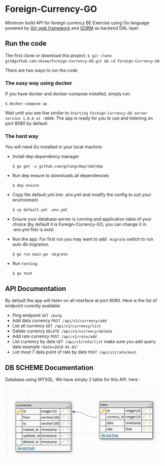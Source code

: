 # Foreign-Currency-GO
Minimum build API for foreign currency BE Exercise using Go language powered by [Gin web framework](https://github.com/gin-gonic/gin) and [GORM](https://github.com/jinzhu/gorm) as backend DAL layer.

## Run the code

The first clone or download this project:
`$ git clone git@github.com:okiww/Foreign-Currency-GO.git && cd Foreign-Currency-GO`

There are two ways to run the code
### The easy way using docker

If you have docker and docker-compose installed, simply run:

`$ docker-compose up`

Wait until you see line similar to `Starting Foreign-Currency-GO server version 1.0.0 at :8080`. The app is ready for you to use and listening on port 8080 by default.

### The hard way

You will need Go installed in your local machine

* Install dep dependency manager

  `$ go get -u github.com/golang/dep/cmd/dep`

* Run dep ensure to downloads all dependencies

  `$ dep ensure`

* Copy file default.yml into .env.yml and modify the config to suit your environment

  `$ cp default.yml .env.yml`

* Ensure your database server is running and application table of your choice (by default it is Foreign-Currency-GO, you can change it in .env.yml file) is exist

* Run the app. For first run you may want to add `-migrate` switch to run auto db migration.

  `$ go run main.go -migrate`

* Run `testing`.

  `$ go test`

## API Documentation

By default the app will listen on all interface at port 8080. Here is the list of endpoint curently available

* Ping endpoint `GET /ping`
* Add data currency `POST /api/v1/currency/add`
* List all currency `GET /api/v1/currency/list`
* Delete currency  `DELETE /api/v1/currency/delete`
* Add rate currency `POST /api/v1/rate/add`
* List currency by date `GET /api/v1/rate/list` make sure you add query date example `?date=2018-01-01"`
* List most 7 data point of rate by date `POST /api/v1/rate/most`

## DB SCHEME Documentation

Database using MYSQL.
We have simply 2 table for this API. here :

![alt text](https://github.com/okiww/Foreign-Currency-GO/blob/master/db_scheme.png)